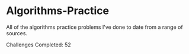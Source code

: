 # Algorithms-Practice

All of the algorithms practice problems I've done to date from a range of sources.

Challenges Completed: 52

